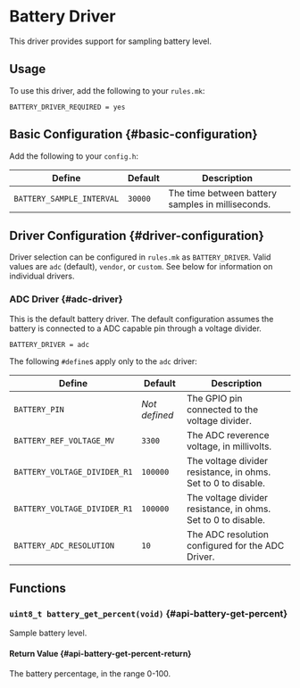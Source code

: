 # Battery Driver

This driver provides support for sampling battery level.

## Usage

To use this driver, add the following to your `rules.mk`:

```make
BATTERY_DRIVER_REQUIRED = yes
```

## Basic Configuration {#basic-configuration}

Add the following to your `config.h`:

|Define                    |Default |Description                                       |
|--------------------------|--------|--------------------------------------------------|
|`BATTERY_SAMPLE_INTERVAL` |`30000` |The time between battery samples in milliseconds. |

## Driver Configuration {#driver-configuration}

Driver selection can be configured in `rules.mk` as `BATTERY_DRIVER`. Valid values are `adc` (default), `vendor`, or `custom`. See below for information on individual drivers.

### ADC Driver {#adc-driver}

This is the default battery driver. The default configuration assumes the battery is connected to a ADC capable pin through a voltage divider.

```make
BATTERY_DRIVER = adc
```

The following `#define`s apply only to the `adc` driver:

|Define                       |Default       |Description                                                   |
|-----------------------------|--------------|--------------------------------------------------------------|
|`BATTERY_PIN`                |*Not defined* |The GPIO pin connected to the voltage divider.                |
|`BATTERY_REF_VOLTAGE_MV`     |`3300`        |The ADC reverence voltage, in millivolts.                     |
|`BATTERY_VOLTAGE_DIVIDER_R1` |`100000`      |The voltage divider resistance, in ohms. Set to 0 to disable. |
|`BATTERY_VOLTAGE_DIVIDER_R1` |`100000`      |The voltage divider resistance, in ohms. Set to 0 to disable. |
|`BATTERY_ADC_RESOLUTION`     |`10`          |The ADC resolution configured for the ADC Driver.             |

## Functions

### `uint8_t battery_get_percent(void)` {#api-battery-get-percent}

Sample battery level.

#### Return Value {#api-battery-get-percent-return}

The battery percentage, in the range 0-100.
